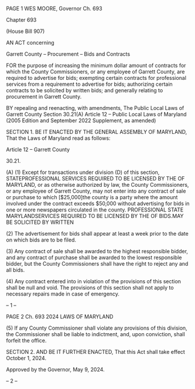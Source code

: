 PAGE 1
WES MOORE, Governor Ch. 693

Chapter 693

(House Bill 907)

AN ACT concerning

Garrett County – Procurement – Bids and Contracts

FOR the purpose of increasing the minimum dollar amount of contracts for which the
County Commissioners, or any employee of Garrett County, are required to advertise
for bids; exempting certain contracts for professional services from a requirement to
advertise for bids; authorizing certain contracts to be solicited by written bids; and
generally relating to procurement in Garrett County.

BY repealing and reenacting, with amendments,
The Public Local Laws of Garrett County
Section 30.21(A)
Article 12 – Public Local Laws of Maryland
(2005 Edition and September 2022 Supplement, as amended)

SECTION 1. BE IT ENACTED BY THE GENERAL ASSEMBLY OF MARYLAND,
That the Laws of Maryland read as follows:

Article 12 – Garrett County

30.21.

(A) (1) Except for transactions under division (D) of this section,
STATEPROFESSIONAL SERVICES REQUIRED TO BE LICENSED BY THE OF
MARYLAND, or as otherwise authorized by law, the County Commissioners, or any
employee of Garrett County, may not enter into any contract of sale or purchase to which
[$25,000]the county is a party where the amount involved under the contract exceeds
$50,000 without advertising for bids in one or more newspapers circulated in the county.
PROFESSIONAL STATE MARYLANDSERVICES REQUIRED TO BE LICENSED BY THE OF
BIDS.MAY BE SOLICITED BY WRITTEN

(2) The advertisement for bids shall appear at least a week prior to the date
on which bids are to be filed.

(3) Any contract of sale shall be awarded to the highest responsible bidder,
and any contract of purchase shall be awarded to the lowest responsible bidder, but the
County Commissioners shall have the right to reject any and all bids.

(4) Any contract entered into in violation of the provisions of this section
shall be null and void. The provisions of this section shall not apply to necessary repairs
made in case of emergency.

– 1 –

PAGE 2
Ch. 693 2024 LAWS OF MARYLAND

(5) If any County Commissioner shall violate any provisions of this
division, the Commissioner shall be liable to indictment, and, upon conviction, shall forfeit
the office.

SECTION 2. AND BE IT FURTHER ENACTED, That this Act shall take effect
October 1, 2024.

Approved by the Governor, May 9, 2024.

– 2 –